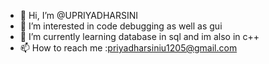 - 👋 Hi, I’m @UPRIYADHARSINI
- 👀 I’m interested in code debugging as well as gui
- 🌱 I’m currently learning database in sql and im also in c++
- 📫 How to reach me :priyadharsiniu1205@gmail.com

<!---
UPRIYADHARSINI/UPRIYADHARSINI is a ✨ special ✨ repository because its `README.md` (this file) appears on your GitHub profile.
You can click the Preview link to take a look at your changes.
--->
